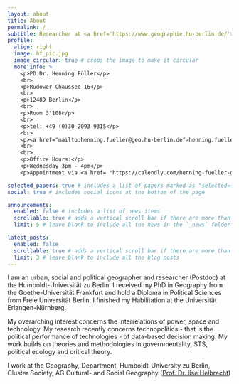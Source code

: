 ```yaml
---
layout: about
title: About
permalink: /
subtitle: Researcher at <a href='https://www.geographie.hu-berlin.de/'>Geographisches Institut</a>, Humboldt-Universität zu Berlin.
profile:
  align: right
  image: hf_pic.jpg
  image_circular: true # crops the image to make it circular
  more_info: >
    <p>PD Dr. Henning Füller</p>
    <br>
    <p>Rudower Chaussee 16</p>
    <br> 
    <p>12489 Berlin</p>
    <br>  
    <p>Room 3'108</p>
    <br>
    <p>tel: +49 (0)30 2093-9315</p>
    <br> 
    <p><a href="mailto:henning.fueller@geo.hu-berlin.de">henning.fueller@geo.hu-berlin.de</a></p>
    <br>
    <br>
    <p>Office Hours:</p> 
    <p>Wednesday 3pm - 4pm</p>
    <p>Appointment via <a href= "https://calendly.com/henning-fueller-geo/30min">Calendly</a></p>

selected_papers: true # includes a list of papers marked as "selected={true}"
social: true # includes social icons at the bottom of the page

announcements:
  enabled: false # includes a list of news items
  scrollable: true # adds a vertical scroll bar if there are more than 3 news items
  limit: 5 # leave blank to include all the news in the `_news` folder

latest_posts:
  enabled: false
  scrollable: true # adds a vertical scroll bar if there are more than 3 new posts items
  limit: 3 # leave blank to include all the blog posts
---
```


I am an urban, social and political geographer and researcher (Postdoc) at the Humboldt-Universität zu Berlin. I received my PhD in Geography from the Goethe-Universität Frankfurt and hold a Diploma in Political Sciences from Freie Universität Berlin. I finished my Habilitation at the Universität Erlangen-Nürnberg.

My overarching interest concerns the interrelations of power, space and technology. My research recently concerns technopolitics - that is the political performance of technologies - of data-based decision making. My work builds on theories and methodologies in governmentality, STS, political ecology and critical theory.

I work at the Geography, Department, Humboldt-University zu Berlin, Cluster Society, AG Cultural- and Social Geography ([Prof. Dr. Ilse Helbrecht](https://www.geographie.hu-berlin.de/de/Members/helbrecht_ilse))
